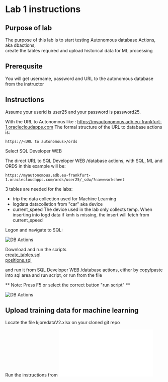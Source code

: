 # Lab 1 instructions

## Purpose of lab

The purpose of this lab is to start testing Autonomous database Actions, aka dbactions,  
create the tables required and upload historical data for ML processing

## Prerequsite

You will get username, password and URL to the autonomous database from the instructor  

## Instructions

Assume your userid is user25 and your password is password25.  
  
With the URL to Autonomous like : https://myautonomous.adb.eu-frankfurt-1.oraclecloudapps.com 
The formal structure of the URL to database actions is:  

`https://<URL to autonomous>/ords`

Select SQL Developer WEB  

The direct URL to SQL Developer WEB /database actions, with SQL, ML and ORDS in this example will be:  
  
`https://myautonomous.adb.eu-frankfurt-1.oraclecloudapps.com/ords/user25/_sdw/?nav=worksheet`

3 tables are needed for the labs:  
 - trip             the data collection used for Machine Learning
- logdata           datacolletion from "car" aka device
- current_speed     The device used in the lab only collects temp. When inserting into logd data if kmh is missing, the insert will fetch from current_speed

Logon and navigate to SQL:  

![DB Actions](../images/dbactions.jpg)


Download and run the scripts  
 [create_tables.sql](../files/create_table.sql)  
 [positions.sql](../files/positions.sql)

 and run it from SQL Developer WEB /database actions, either by copy/paste into sql area and run script, or run from the file   

   
** Note: Press F5 or select the correct button "run script" **  
  
![DB Actions](../images/dbactions2.jpg)


## Upload training data for machine learning

Locate the file kjoredataV2.xlsx on your cloned git repo

Run the instructions from ![Instructions](dataload.md)